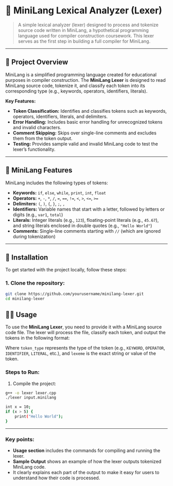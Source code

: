 # 📝 **MiniLang Lexical Analyzer (Lexer)**

> A simple lexical analyzer (lexer) designed to process and tokenize source code written in MiniLang, a hypothetical programming language used for compiler construction coursework. This lexer serves as the first step in building a full compiler for MiniLang.

---

## 🚀 **Project Overview**

MiniLang is a simplified programming language created for educational purposes in compiler construction. The **MiniLang Lexer** is designed to read MiniLang source code, tokenize it, and classify each token into its corresponding type (e.g., keywords, operators, identifiers, literals).

**Key Features:**
- **Token Classification:** Identifies and classifies tokens such as keywords, operators, identifiers, literals, and delimiters.
- **Error Handling:** Includes basic error handling for unrecognized tokens and invalid characters.
- **Comment Skipping:** Skips over single-line comments and excludes them from the token output.
- **Testing:** Provides sample valid and invalid MiniLang code to test the lexer’s functionality.

---

## 🌟 **MiniLang Features**

MiniLang includes the following types of tokens:

- **Keywords:** `if`, `else`, `while`, `print`, `int`, `float`
- **Operators:** `+`, `-`, `*`, `/`, `=`, `==`, `!=`, `<`, `>`, `<=`, `>=`
- **Delimiters:** `(`, `)`, `{`, `}`, `;`, `,`
- **Identifiers:** Variable names that start with a letter, followed by letters or digits (e.g., `var1`, `total`)
- **Literals:** Integer literals (e.g., `123`), floating-point literals (e.g., `45.67`), and string literals enclosed in double quotes (e.g., `"Hello World"`)
- **Comments:** Single-line comments starting with `//` (which are ignored during tokenization)

---

## 🔧 **Installation**

To get started with the project locally, follow these steps:

### 1. Clone the repository:

```bash
git clone https://github.com/yourusername/minilang-lexer.git
cd minilang-lexer
```
## 🧑‍💻 **Usage**

To use the **MiniLang Lexer**, you need to provide it with a MiniLang source code file. The lexer will process the file, classify each token, and output the tokens in the following format:


Where `token_type` represents the type of the token (e.g., `KEYWORD`, `OPERATOR`, `IDENTIFIER`, `LITERAL`, etc.), and `lexeme` is the exact string or value of the token.

### Steps to Run:

1. Compile the project:

```bash
g++ -o lexer lexer.cpp
./lexer input.minilang

int x = 10;
if (x > 5) {
    print("Hello World");
}

```
---

### Key points:
- **Usage section** includes the commands for compiling and running the lexer.
- **Sample Output** shows an example of how the lexer outputs tokenized MiniLang code.
- It clearly explains each part of the output to make it easy for users to understand how their code is processed.


